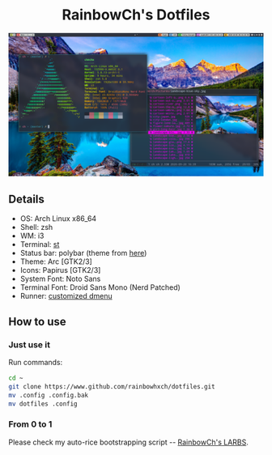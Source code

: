 <div align="center">
    <h1>RainbowCh's Dotfiles</h1>
</div>

![Screenshot-1](./screenshot.png)

## Details

- OS: Arch Linux x86_64
- Shell: zsh
- WM: i3
- Terminal: [st](https://www.github.com/rainbowhxch/st)
- Status bar: polybar (theme from [here](https://github.com/adi1090x/polybar-themes))
- Theme: Arc [GTK2/3]
- Icons: Papirus [GTK2/3]
- System Font: Noto Sans
- Terminal Font: Droid Sans Mono (Nerd Patched)
- Runner: [customized dmenu](https://github.com/rainbowhxch/dmenu)

## How to use

### Just use it

Run commands:
```bash
cd ~
git clone https://www.github.com/rainbowhxch/dotfiles.git
mv .config .config.bak
mv dotfiles .config
```

### From 0 to 1

Please check my auto-rice bootstrapping script -- [RainbowCh's LARBS](https://github.com/rainbowhxch/LARBS).
